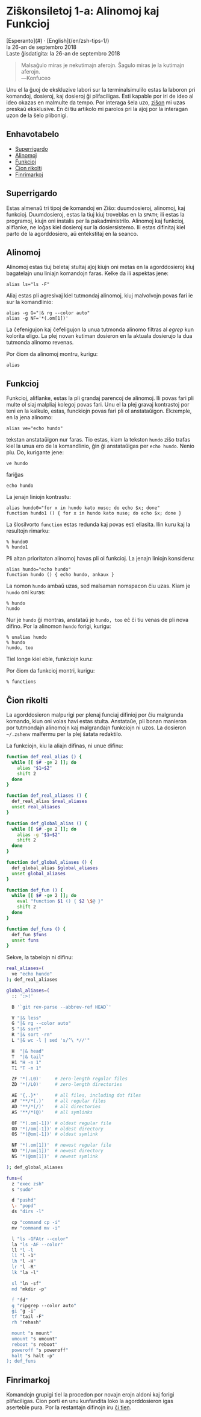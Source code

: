 Ziŝkonsiletoj 1-a: Alinomoj kaj Funkcioj
========================================

<div class="center">[Esperanto](#) · [English](/en/zsh-tips-1/)</div>
<div class="center">la 26-an de septembro 2018</div>
<div class="center">Laste ĝisdatigita: la 26-an de septembro 2018</div>

>Malsaĝulo miras je nekutimajn aferojn. Ŝagulo miras je la kutimajn aferojn.<br>
>―Konfuceo

Unu el la ĝuoj de ekskluzive labori sur la terminalsimulilo estas la laboron pri komandoj, dosieroj,
kaj dosieroj ĝi plifaciligas. Esti kapable por iri de ideo al ideo okazas en malmulte da tempo. Por
interaga ŝela uzo, [ziŝon](http://zsh.sourceforge.net/) mi uzas preskaŭ eksklusive. En ĉi tiu
artikolo mi parolos pri la aĵoj por la interagan uzon de la ŝelo plibonigi.


<a name="et"></a>Enhavotabelo
-----------------------------

- [Superrigardo](#superrigardo)
- [Alinomoj](#alinomoj)
- [Funkcioj](#funkcioj)
- [Ĉion rikolti](#cxio)
- [Finrimarkoj](#finrimarkoj)


<a name="superrigardo"></a>Superrigardo
---------------------------------------

Estas almenaŭ tri tipoj de komandoj en Ziŝo: duumdosieroj, alinomoj, kaj funkcioj. Duumdosieroj,
estas la tiuj kiuj troveblas en la `$PATH`; ili estas la programoj, kiujn oni instalis per la
pakadministrilo. Alinomoj kaj funkcioj, aliflanke, ne loĝas kiel dosieroj sur la dosiersistemo. Ili
estas difinitaj kiel parto de la agorddosiero, aŭ entekstitaj en la seanco.


<a name="alinomoj"></a>Alinomoj
-------------------------------

Alinomoj estas tiuj beletaj stultaj aĵoj kiujn oni metas en la agorddosieroj kiuj bagatelajn unu
liniajn komandojn faras. Kelke da ili aspektas jene:

    alias ls="ls -F"

Aliaj estas pli agresivaj kiel tutmondaj alinomoj, kiuj malvolvojn povas fari ie sur la komandlinio:

    alias -g G="|& rg --color auto"
    alias -g NF='*(.om[1])'

La ĉefenigujon kaj ĉefeligujon la unua tutmonda alinomo filtras al *egrep* kun kolorita eligo. La
plej novan kutiman dosieron en la aktuala dosierujo la dua tutmonda alinomo revenas.

Por ĉiom da alinomoj montru, kurigu:

    alias


<a name="funkcioj"></a>Funkcioj
-------------------------------

Funkcioj, aliflanke, estas la pli grandaj parencoj de alinomoj. Ili povas fari pli multe ol siaj
malpliaj kolegoj povas fari. Unu el la plej gravaj kontrastoj por teni en la kalkulo, estas,
funckiojn povas fari pli ol anstataŭigon. Ekzemple, en la jena alinomo:

    alias ve="echo hundo"

tekstan anstataŭigon nur faras. Tio estas, kiam la tekston `hundo` ziŝo trafas kiel la unua ero de la
komandlinio, ĝin ĝi anstataŭigas per `echo hundo`. Nenio plu. Do, kurigante jene:

    ve hundo

fariĝas

    echo hundo

La jenajn liniojn kontrastu:

    alias hundo0="for x in hundo kato muso; do echo $x; done"
    function hundo1 () { for x in hundo kato muso; do echo $x; done }

La ŝlosilvorto `function` estas redunda kaj povas esti ellasita. Ilin kuru kaj la resultojn rimarku:

    % hundo0
    % hundo1

Pli altan prioritaton alinomoj havas pli ol funkcioj. La jenajn liniojn konsideru:

    alias hundo="echo hundo"
    function hundo () { echo hundo, ankaux }

La nomon `hundo` ambaŭ uzas, sed malsaman nomspacon ĉiu uzas. Kiam je `hundo` oni kuras:

    % hundo
    hundo

Nur je `hundo` ĝi montras, anstataŭ je `hundo, too` eĉ ĉi tiu venas de pli nova difino. Por la alinomon
`hundo` forigi, kurigu:

    % unalias hundo
    % hundo
    hundo, too

Tiel longe kiel eble, funkciojn kuru:

Por ĉiom da funkcioj montri, kurigu:

    % functions


<a name="cxio"></a>Ĉion rikolti
-------------------------------

La agorddosieron malpurigi per plenaj funciaj difinioj por ĉiu malgranda komando, kiun oni volas
havi estas stulta. Anstataŭe, pli bonan manieron por tutmondajn alinomojn kaj malgrandajn funkciojn
ni uzos. La dosieron `~/.zshenv` malfermu per la plej ŝatata redaktilo.

La funkciojn, kiu la aliajn difinas, ni unue difinu:

```bash
function def_real_alias () {
  while [[ $# -ge 2 ]]; do
    alias "$1=$2"
    shift 2
  done
}

function def_real_aliases () {
  def_real_alias $real_aliases
  unset real_aliases
}

function def_global_alias () {
  while [[ $# -ge 2 ]]; do
    alias -g "$1=$2"
    shift 2
  done
}

function def_global_aliases () {
  def_global_alias $global_aliases
  unset global_aliases
}

function def_fun () {
  while [[ $# -ge 2 ]]; do
    eval "function $1 () { $2 \$@ }"
    shift 2
  done
}

function def_funs () {
  def_fun $funs
  unset funs
}
```

Sekve, la tabelojn ni difinu:

```bash
real_aliases=(
  ve "echo hundo"
); def_real_aliases

global_aliases=(
  :: ':>!'

  B '`git rev-parse --abbrev-ref HEAD`'

  V "|& less"
  G "|& rg --color auto"
  S "|& sort"
  R "|& sort -rn"
  L "|& wc -l | sed 's/^\ *//'"

  H  "|& head"
  T  "|& tail"
  H1 "H -n 1"
  T1 "T -n 1"

  ZF '*(.L0)'     # zero-length regular files
  ZD '*(/L0)'     # zero-length directories

  AE '{,.}*'      # all files, including dot files
  AF '**/*(.)'    # all regular files
  AD '**/*(/)'    # all directories
  AS '**/*(@)'    # all symlinks

  OF '*(.om[-1])' # oldest regular file
  OD '*(/om[-1])' # oldest directory
  OS '*(@om[-1])' # oldest symlink

  NF '*(.om[1])'  # newest regular file
  ND '*(/om[1])'  # newest directory
  NS '*(@om[1])'  # newest symlink

); def_global_aliases

funs=(
  z "exec zsh"
  s "sudo"

  d "pushd"
  \- "popd"
  ds "dirs -l"

  cp "command cp -i"
  mv "command mv -i"

  l "ls -GFAtr --color"
  la "ls -AF --color"
  ll "l -l
  l1 "l -1"
  lh "l -H"
  lr "l -R"
  lk "la -l"

  sl "ln -sf"
  md "mkdir -p"

  f "fd"
  g "ripgrep --color auto"
  gi "g -i"
  tf "tail -F"
  rh "rehash"

  mount "s mount"
  umount "s umount"
  reboot "s reboot"
  poweroff "s poweroff"
  halt "s halt -p"
); def_funs
```


<a name="finrimarkoj"></a>Finrimarkoj
-------------------------------------

Komandojn grupigi tiel la procedon por novajn erojn aldoni kaj forigi plifaciligas. Ĉion porti en
unu kunfandita loko la agorddosieron igas aserteble pura. Por la restantajn difinojn iru
[ĉi tien](https://github.com/ebzzry/dotfiles/tree/master/zsh).

